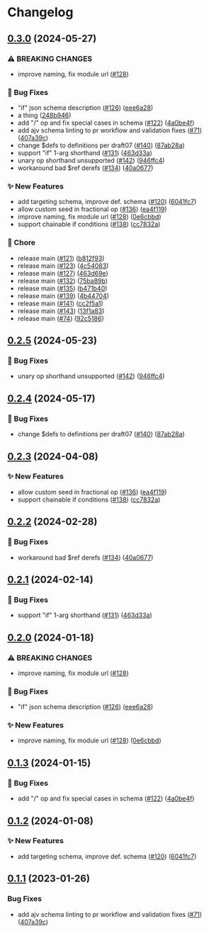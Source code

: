 # Changelog

## [0.3.0](https://github.com/toddbaert/flagd-schemas/compare/json/json-schema-v0.2.5...json/json-schema-v0.3.0) (2024-05-27)


### ⚠ BREAKING CHANGES

* improve naming, fix module url ([#128](https://github.com/toddbaert/flagd-schemas/issues/128))

### 🐛 Bug Fixes

* "if" json schema description ([#126](https://github.com/toddbaert/flagd-schemas/issues/126)) ([eee6a28](https://github.com/toddbaert/flagd-schemas/commit/eee6a2810d9c45a360841a30f3fb92b534f5611d))
* a thing ([248b946](https://github.com/toddbaert/flagd-schemas/commit/248b946a00a69a57aaa4877b90637b91f36f1221))
* add "/" op and fix special cases in schema ([#122](https://github.com/toddbaert/flagd-schemas/issues/122)) ([4a0be4f](https://github.com/toddbaert/flagd-schemas/commit/4a0be4f48816ea0ac83d909ae58b8dcf5acda4b8))
* add ajv schema linting to pr workflow and validation fixes ([#71](https://github.com/toddbaert/flagd-schemas/issues/71)) ([407a39c](https://github.com/toddbaert/flagd-schemas/commit/407a39c2049e95ae1d80c28b68aa2658d597fbc5))
* change $defs to definitions per draft07 ([#140](https://github.com/toddbaert/flagd-schemas/issues/140)) ([87ab28a](https://github.com/toddbaert/flagd-schemas/commit/87ab28a58cac260b911c03b35451c8175ec1f148))
* support "if" 1-arg shorthand ([#131](https://github.com/toddbaert/flagd-schemas/issues/131)) ([463d33a](https://github.com/toddbaert/flagd-schemas/commit/463d33a3895f1cd1149c9d99cdc5fb7981abd296))
* unary op shorthand unsupported ([#142](https://github.com/toddbaert/flagd-schemas/issues/142)) ([946ffc4](https://github.com/toddbaert/flagd-schemas/commit/946ffc4d2ed29e91d3beddd7b0650df350411c71))
* workaround bad $ref derefs ([#134](https://github.com/toddbaert/flagd-schemas/issues/134)) ([40a0677](https://github.com/toddbaert/flagd-schemas/commit/40a0677a6a97b9e15d4c8e9419d4b666bfa778b3))


### ✨ New Features

* add targeting schema, improve def. schema ([#120](https://github.com/toddbaert/flagd-schemas/issues/120)) ([6041fc7](https://github.com/toddbaert/flagd-schemas/commit/6041fc7ef05fdd6ea9013718f253c869cb528b68))
* allow custom seed in fractional op ([#136](https://github.com/toddbaert/flagd-schemas/issues/136)) ([ea4f119](https://github.com/toddbaert/flagd-schemas/commit/ea4f119d2bd716ec4aec05e554d51e7e79ba187b))
* improve naming, fix module url ([#128](https://github.com/toddbaert/flagd-schemas/issues/128)) ([0e6cbbd](https://github.com/toddbaert/flagd-schemas/commit/0e6cbbd89d1591df728c9ab06d6cf4065f432dfe))
* support chainable if conditions ([#138](https://github.com/toddbaert/flagd-schemas/issues/138)) ([cc7832a](https://github.com/toddbaert/flagd-schemas/commit/cc7832ab20c9e0b8e438ffc4299f661974149454))


### 🧹 Chore

* release main ([#121](https://github.com/toddbaert/flagd-schemas/issues/121)) ([b812f93](https://github.com/toddbaert/flagd-schemas/commit/b812f93c8a611614a83a52f3c8583f7ecd130754))
* release main ([#123](https://github.com/toddbaert/flagd-schemas/issues/123)) ([4c54083](https://github.com/toddbaert/flagd-schemas/commit/4c54083982731064e1d969fcd33eb08dd6e3d0ce))
* release main ([#127](https://github.com/toddbaert/flagd-schemas/issues/127)) ([463d69e](https://github.com/toddbaert/flagd-schemas/commit/463d69ef96774f2ab979ae388d841e0d26633e33))
* release main ([#132](https://github.com/toddbaert/flagd-schemas/issues/132)) ([75ba89b](https://github.com/toddbaert/flagd-schemas/commit/75ba89b09442d7c2efe373cd482230a3d11bcae5))
* release main ([#135](https://github.com/toddbaert/flagd-schemas/issues/135)) ([b471b40](https://github.com/toddbaert/flagd-schemas/commit/b471b4089f4c82ab57df358d9166921464e8138e))
* release main ([#139](https://github.com/toddbaert/flagd-schemas/issues/139)) ([4b44704](https://github.com/toddbaert/flagd-schemas/commit/4b44704e447468fd74d8e95830627ce23b6ef16f))
* release main ([#141](https://github.com/toddbaert/flagd-schemas/issues/141)) ([cc2f5a1](https://github.com/toddbaert/flagd-schemas/commit/cc2f5a1b506700eca1e56b462921573532f2b463))
* release main ([#143](https://github.com/toddbaert/flagd-schemas/issues/143)) ([13f1a83](https://github.com/toddbaert/flagd-schemas/commit/13f1a8392eef43a37f6ba8c52b156df31aaf0c38))
* release main ([#74](https://github.com/toddbaert/flagd-schemas/issues/74)) ([92c5186](https://github.com/toddbaert/flagd-schemas/commit/92c5186cb050b92a1f66f2b838902f17dcdd19d9))

## [0.2.5](https://github.com/open-feature/flagd-schemas/compare/json/json-schema-v0.2.4...json/json-schema-v0.2.5) (2024-05-23)


### 🐛 Bug Fixes

* unary op shorthand unsupported ([#142](https://github.com/open-feature/flagd-schemas/issues/142)) ([946ffc4](https://github.com/open-feature/flagd-schemas/commit/946ffc4d2ed29e91d3beddd7b0650df350411c71))

## [0.2.4](https://github.com/open-feature/flagd-schemas/compare/json/json-schema-v0.2.3...json/json-schema-v0.2.4) (2024-05-17)


### 🐛 Bug Fixes

* change $defs to definitions per draft07 ([#140](https://github.com/open-feature/flagd-schemas/issues/140)) ([87ab28a](https://github.com/open-feature/flagd-schemas/commit/87ab28a58cac260b911c03b35451c8175ec1f148))

## [0.2.3](https://github.com/open-feature/flagd-schemas/compare/json/json-schema-v0.2.2...json/json-schema-v0.2.3) (2024-04-08)


### ✨ New Features

* allow custom seed in fractional op ([#136](https://github.com/open-feature/flagd-schemas/issues/136)) ([ea4f119](https://github.com/open-feature/flagd-schemas/commit/ea4f119d2bd716ec4aec05e554d51e7e79ba187b))
* support chainable if conditions ([#138](https://github.com/open-feature/flagd-schemas/issues/138)) ([cc7832a](https://github.com/open-feature/flagd-schemas/commit/cc7832ab20c9e0b8e438ffc4299f661974149454))

## [0.2.2](https://github.com/open-feature/flagd-schemas/compare/json/json-schema-v0.2.1...json/json-schema-v0.2.2) (2024-02-28)


### 🐛 Bug Fixes

* workaround bad $ref derefs ([#134](https://github.com/open-feature/flagd-schemas/issues/134)) ([40a0677](https://github.com/open-feature/flagd-schemas/commit/40a0677a6a97b9e15d4c8e9419d4b666bfa778b3))

## [0.2.1](https://github.com/open-feature/flagd-schemas/compare/json/json-schema-v0.2.0...json/json-schema-v0.2.1) (2024-02-14)


### 🐛 Bug Fixes

* support "if" 1-arg shorthand ([#131](https://github.com/open-feature/flagd-schemas/issues/131)) ([463d33a](https://github.com/open-feature/flagd-schemas/commit/463d33a3895f1cd1149c9d99cdc5fb7981abd296))

## [0.2.0](https://github.com/open-feature/flagd-schemas/compare/json/json-schema-v0.1.3...json/json-schema-v0.2.0) (2024-01-18)


### ⚠ BREAKING CHANGES

* improve naming, fix module url ([#128](https://github.com/open-feature/flagd-schemas/issues/128))

### 🐛 Bug Fixes

* "if" json schema description ([#126](https://github.com/open-feature/flagd-schemas/issues/126)) ([eee6a28](https://github.com/open-feature/flagd-schemas/commit/eee6a2810d9c45a360841a30f3fb92b534f5611d))


### ✨ New Features

* improve naming, fix module url ([#128](https://github.com/open-feature/flagd-schemas/issues/128)) ([0e6cbbd](https://github.com/open-feature/flagd-schemas/commit/0e6cbbd89d1591df728c9ab06d6cf4065f432dfe))

## [0.1.3](https://github.com/open-feature/flagd-schemas/compare/json/json-schema-v0.1.2...json/json-schema-v0.1.3) (2024-01-15)


### 🐛 Bug Fixes

* add "/" op and fix special cases in schema ([#122](https://github.com/open-feature/flagd-schemas/issues/122)) ([4a0be4f](https://github.com/open-feature/flagd-schemas/commit/4a0be4f48816ea0ac83d909ae58b8dcf5acda4b8))

## [0.1.2](https://github.com/open-feature/flagd-schemas/compare/json/json-schema-v0.1.1...json/json-schema-v0.1.2) (2024-01-08)


### ✨ New Features

* add targeting schema, improve def. schema ([#120](https://github.com/open-feature/flagd-schemas/issues/120)) ([6041fc7](https://github.com/open-feature/flagd-schemas/commit/6041fc7ef05fdd6ea9013718f253c869cb528b68))

## [0.1.1](https://github.com/open-feature/schemas/compare/json/json-schema-v0.1.0...json/json-schema-v0.1.1) (2023-01-26)


### Bug Fixes

* add ajv schema linting to pr workflow and validation fixes ([#71](https://github.com/open-feature/schemas/issues/71)) ([407a39c](https://github.com/open-feature/schemas/commit/407a39c2049e95ae1d80c28b68aa2658d597fbc5))
